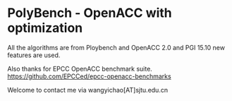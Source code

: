 # PolyBench - OpenACC with optimization

All the algorithms are from Ploybench and OpenACC 2.0 and PGI 15.10 new features are used.

Also thanks for EPCC OpenACC benchmark suite. https://github.com/EPCCed/epcc-openacc-benchmarks

Welcome to contact me via wangyichao[AT]sjtu.edu.cn
